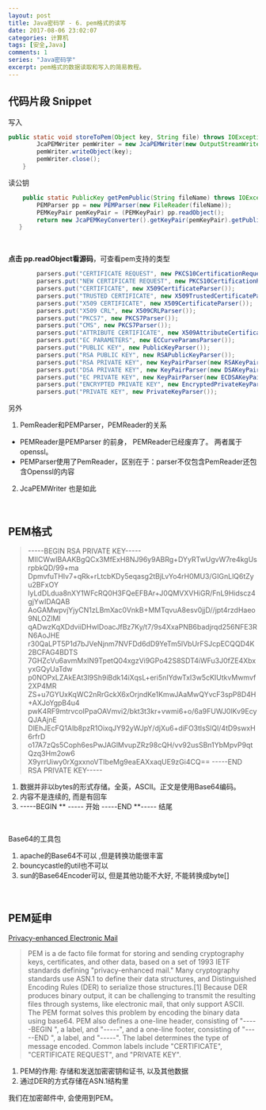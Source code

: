 ```yaml
---
layout: post
title: Java密码学 - 6. pem格式的读写
date: 2017-08-06 23:02:07
categories: 计算机
tags: [安全,Java] 
comments: 1
series: "Java密码学"
excerpt: pem格式的数据读取和写入的简易教程。
---
```




## 代码片段 Snippet

写入

```java
public static void storeToPem(Object key, String file) throws IOException {
        JcaPEMWriter pemWriter = new JcaPEMWriter(new OutputStreamWriter(FileUtils.openOutputStream(new File(file))));
        pemWriter.writeObject(key);
        pemWriter.close();
    }
```

读公钥
```java
    public static PublicKey getPemPublic(String fileName) throws IOException {
        PEMParser pp = new PEMParser(new FileReader(fileName));
        PEMKeyPair pemKeyPair = (PEMKeyPair) pp.readObject();
        return new JcaPEMKeyConverter().getKeyPair(pemKeyPair).getPublic();
   }
```

<br>

**点击 pp.readObject看源码**，可查看pem支持的类型

```java
        parsers.put("CERTIFICATE REQUEST", new PKCS10CertificationRequestParser());
        parsers.put("NEW CERTIFICATE REQUEST", new PKCS10CertificationRequestParser());
        parsers.put("CERTIFICATE", new X509CertificateParser());
        parsers.put("TRUSTED CERTIFICATE", new X509TrustedCertificateParser());
        parsers.put("X509 CERTIFICATE", new X509CertificateParser());
        parsers.put("X509 CRL", new X509CRLParser());
        parsers.put("PKCS7", new PKCS7Parser());
        parsers.put("CMS", new PKCS7Parser());
        parsers.put("ATTRIBUTE CERTIFICATE", new X509AttributeCertificateParser());
        parsers.put("EC PARAMETERS", new ECCurveParamsParser());
        parsers.put("PUBLIC KEY", new PublicKeyParser());
        parsers.put("RSA PUBLIC KEY", new RSAPublicKeyParser());
        parsers.put("RSA PRIVATE KEY", new KeyPairParser(new RSAKeyPairParser()));
        parsers.put("DSA PRIVATE KEY", new KeyPairParser(new DSAKeyPairParser()));
        parsers.put("EC PRIVATE KEY", new KeyPairParser(new ECDSAKeyPairParser()));
        parsers.put("ENCRYPTED PRIVATE KEY", new EncryptedPrivateKeyParser());
        parsers.put("PRIVATE KEY", new PrivateKeyParser());
```

另外

1. PemReader和PEMParser，PEMReader的关系
 - PEMReader是PEMParser 的前身， PEMReader已经废弃了。 两者属于openssl。
 - PEMParser使用了PemReader，区别在于：parser不仅包含PemReader还包含Openssl的内容
2. JcaPEMWriter 也是如此

<br>

## PEM格式

> -----BEGIN RSA PRIVATE KEY-----
MIICWwIBAAKBgQCx3MfExH8NJ96y9ABRg+DYyRTwUgvW7re4kgUsrpbkQD/99+ma
DpmvfuTHIv7+qRk+rLtcbKDy5eqasg2tBjLvYo4rH0MU3/GIGnLlQ6tZyu2BFxOY
lyLdDLdua8nXY1WFcRQ0H3FQeEFBAr+J0QMVXVHiGR/FnL9Hidscz4gjYwIDAQAB
AoGAMwpvjYjyCN1zLBmXac0VnkB+MMTqvuA8esv0jjD//jpt4rzdHaeo9NLOZlMl
qADwzKqXDdviiDHwlDoacJfBz7Ky/t7/9s4XxaPNB6badjrqd256NFE3RN6AoJHE
r30QaLPT5P1d7bJVeNjnm7NVFDd6dD9YeTm5lVbUrFSJcpECQQD4K2BCFAG4BDTS
7GHZcVu6avmMxIN9TpetQ04xgzVi9GPo42S8SDT4iWFu3J0fZE4XbxyxGQyUaTdw
p0NOPxLZAkEAt3l9Sh9iBdk14iXqsL+eri5nIYdwTxI3w5cKIUtkvMwmvf2XP4MR
ZS+u7GYUxKqWC2nRrGckX6xOrjndKe1KmwJAaMwQYvcF3spP8D4H+AXJoYgpB4u4
pwK4RF9mtrvcoIPpaOAVmvi2/bkt3t3kr+vwmi6+o/6a9FUWJ0lKv9EcyQJAAjnE
DlEhJEcFQ1AIb8pzR1OixqJY92yWJpY/djXu6+diFO3tlsSlQl/4tD9swxH6rfrD
o17A7zQs5Coph6esPwJAGlMvupZRz98cQH/vv92usSBn1YbMpvP9qtQzq3Hm2ow6
X9yrrUiwy0rXgxxnoVTIbeMg9eaEAXxaqUE9zGi4CQ==
-----END RSA PRIVATE KEY-----

1. 数据并非以bytes的形式存储。全英，ASCII。正文是使用Base64编码。
2. 内容不是连续的, 而是有回车 
3. -----BEGIN ** -----  开始
  -----END **----- 结尾

<br>

Base64的工具包

1.  apache的Base64不可以 ,但是转换功能很丰富
2. bouncycastle的util也不可以
3. sun的Base64Encoder可以, 但是其他功能不大好, 不能转换成byte[]

<br>

## PEM延申

[Privacy-enhanced Electronic Mail](https://en.wikipedia.org/wiki/Privacy-enhanced_Electronic_Mail)

> PEM is a de facto file format for storing and sending cryptography keys, certificates, and other data, based on a set of 1993 IETF standards defining "privacy-enhanced mail."
Many cryptography standards use ASN.1 to define their data structures, and Distinguished Encoding Rules (DER) to serialize those structures.[1] Because DER produces binary output, it can be challenging to transmit the resulting files through systems, like electronic mail, that only support ASCII. The PEM format solves this problem by encoding the binary data using base64. PEM also defines a one-line header, consisting of "-----BEGIN ", a label, and "-----", and a one-line footer, consisting of "-----END ", a label, and "-----". The label determines the type of message encoded. Common labels include "CERTIFICATE", "CERTIFICATE REQUEST", and "PRIVATE KEY".


1. PEM的作用: 存储和发送加密密钥和证书, 以及其他数据
2. 通过DER的方式存储在ASN.1结构里

我们在加密邮件中, 会使用到PEM。